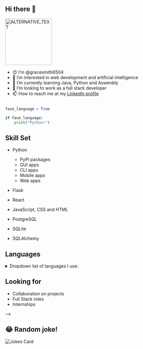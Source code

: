 ## Hi there 👋

<img src="https://www.freecodecamp.org/news/content/images/2021/08/chris-ried-ieic5Tq8YMk-unsplash.jpg" width="150" height="150" alt="ALTERNATIVE_TEXT" />

<br>

- 😊 I’m @gracesmith6504
- 👀 I’m interested in web development and artificial intelligence 
- 🌱 I’m currently learning Java, Python and Assembly
- 💞️ I’m looking to work as a full stack developer
- 📫 How to reach me at my [LinkedIn profile](www.linkedin.com/in/grace-smith-1a7798201)

```python

fave_language = True

if fave_language:
    print("Python!")
```

 
## Skill Set 

- Python

    - PyPI packages
    - GUI apps
    - CLI apps
    - Mobile apps
    - Web apps
- Flask
- React
- JavaScript, CSS and HTML
- PostgreSQL
- SQLite
- SQLAlchemy

## Languages

<details><summary>Dropdown list of languages I use: </summary>
    
    - Python
    - CSS
    - JavaScript
    - HTML
    - SQL
        - PostgreSQL
        - SQLALchemy
        - MySQL
 </details>

## Looking for
- Collaboration on projects
- Full Stack roles
- Internships

 -->
## 😂 Random joke!
![Jokes Card](https://readme-jokes.vercel.app/api)



